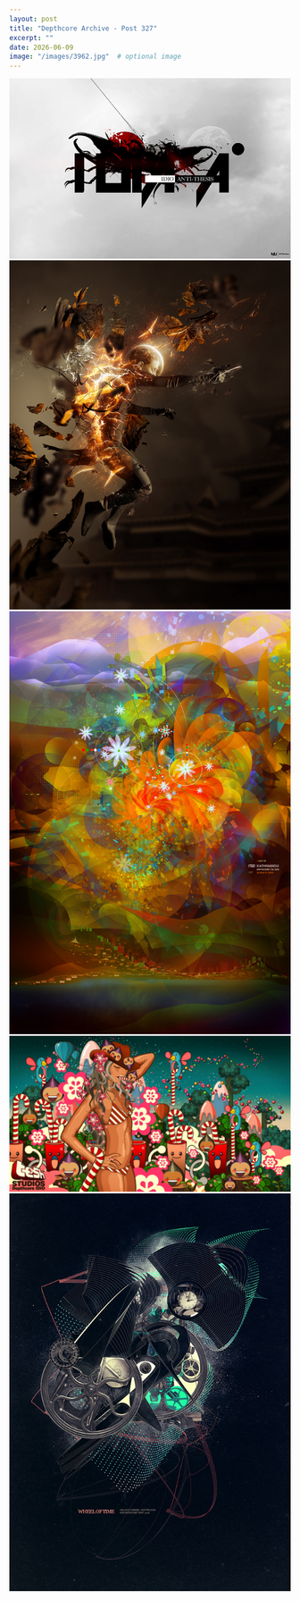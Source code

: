 ```yaml
---
layout: post
title: "Depthcore Archive - Post 327"
excerpt: ""
date: 2026-06-09
image: "/images/3962.jpg"  # optional image
---
```


<img src="/images/3962.jpg">
<img src="/images/3963.jpg" alt="3963.jpg"/>
<img src="/images/3964.jpg" alt="3964.jpg"/>
<img src="/images/3965.jpg" alt="3965.jpg"/>
<img src="/images/3967.jpg" alt="3967.jpg"/>
